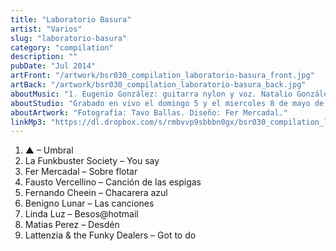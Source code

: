 ```yaml
---
title: "Laboratorio Basura"
artist: "Varios"
slug: "laboratorio-basura"
category: "compilation"
description: ""
pubDate: "Jul 2014"
artFront: "/artwork/bsr030_compilation_laboratorio-basura_front.jpg"
artBack: "/artwork/bsr030_compilation_laboratorio-basura_back.jpg"
aboutMusic: "1. Eugenio González: guitarra nylon y voz. Natalio González: guitarra eléctrica y coros. Fer Mercadal: teclas. Federico Lattanzi: bajo. Jeremías Gutiérrez: batería. | 2. Daiana Cativelli: coros. Eugenia Lauría: coros. Emiliano Borio: bajo. Fausto Vercellino: voz. Joseph Johnson: teclas. Mayco Albin: batería. Tommy Rivera: guitarra eléctrica. | 3. Fer Mercadal: guitarra eléctrica. Natalio González: bajo. Reni Bonamici: guitarra nylon. Tefy Parsi: teclas. | 4. Fausto Vercellino: guitarra nylon y voz. Maga Castro: voz. Joseph Johnson: teclas. Eugenio González: bajo. Gustavo Rodriguez: batería. Tommy Rivera: guitarra eléctrica. | 5. Fernando Cheein: guitarra nylon y voz. Alvaro Montedoro: guitarra eléctrica. Gustavo Hernandez: teclas. Gaston Hernandez: bajo. Lucas Heredia: batería. | 6. Emanuel Bastos: batería. Guille Ochoa: guitarra eléctrica. Nicolás Rizzo: guitarra nylon y voz. Robertino Metral: bajo. Eugenio González: coros. Natalio González: coros. | 7. Manuel Cabrera: guitarra nylon y voz. Juan Calvo: teclas y coros. | 8. Matias Perez: guitarra eléctrica y voz. Federico Montenegro: guitarra nylon. Gustavo Hernandez: teclas. Gaston Hernandez: bajo. Lucas Heredia: batería. Maria Belen Perez: coros. | 9. Federico Lattanzi: guitarra eléctrica y voz. Ariel Rodriguez: teclas. Cristian Kamiensky: batería. Matias Sanchez: bajo."
aboutStudio: "Grabado en vivo el domingo 5 y el miercoles 8 de mayo de 2013 en un set montado en los altos de Polaroid House. Montaje del set y prueba de sonido: Eugenio González, Fausto Vercellino, Federico Lattanzi, Fer Mercadal, Natalio González, Robertino Metral, Tavo Ballas. Técnico de grabación: Robertino Metral. Mezcla y masterización: Fer Mercadal."
aboutArtwork: "Fotografía: Tavo Ballas. Diseño: Fer Mercadal."
linkMp3: "https://dl.dropbox.com/s/rmbvvp9sbbbn0gx/bsr030_compilation_laboratorio-basura.zip"
---
```


1. ▲ – Umbral
2. La Funkbuster Society – You say
3. Fer Mercadal – Sobre flotar
4. Fausto Vercellino – Canción de las espigas
5. Fernando Cheein – Chacarera azul
6. Benigno Lunar – Las canciones
7. Linda Luz – Besos@hotmail
8. Matias Perez – Desdén
9. Lattenzia & the Funky Dealers – Got to do
